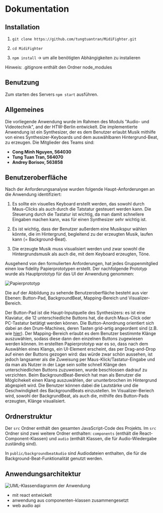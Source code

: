 # Dokumentation

## Installation

1. `git clone https://github.com/tungtuantran/MidiFighter.git`

2. `cd MidiFighter`

3. `npm install`  -> um alle benötigten Abhängigkeiten zu instalieren

Hinweis: .gitignore enthält den Ordner node_modules

## Benutzung

Zum starten des Servers `npm start` ausführen.



## Allgemeines

Die vorliegende Anwendung wurde im Rahmen des Moduls "Audio- und Videotechnik", and der HTW-Berlin entwickelt. Die implementierte Anwendung ist ein Synthesizer, der es dem Benutzer erlaubt Musik mithilfe von eines Synthesizer-Keyboards und dem auswählbaren Hintergrund-Beat, zu erzeugen. Die Mitglieder des Teams sind:

- **Cong Minh Nguyen, 564030**
- **Tung Tuan Tran, 564070**
- **Andrey Borisov, 563858**



## Benutzeroberfläche

Nach der Anforderungsanalyse wurden folgende Haupt-Anforderungen an die Anwendung identifiziert:

1. Es sollte ein visuelles Keyboard erstellt werden, das sowohl durch Maus-Clicks als auch durch die Tatstatur gesteuert werden kann. Die Steuerung durch die Tastatur ist wichtig, da man damit schnellere Eingaben machen kann, was für einen Synthesizer sehr wichtig ist.

2. Es ist wichtig, dass der Benutzer außerdem eine Musikspur wählen könnte, die im Hintergrund, begleitend zu der erzeugten Musik, laufen kann (= Background-Beat).

3. Die erzeugte Musik muss visualisiert werden und zwar sowohl die Hintergrundsmusik als auch die, mit dem Keyboard erzeugten, Töne.

Ausgehend von den formulierten Anforderungen, hat jedes Gruppenmitglied einen low fidelity Papierprototypen erstellt. Der nachfolgende Prototyp wurde als Hauptprototyp für das UI der Anwendung genommen:

![Papierprototyp](https://i.ibb.co/ky2XVZ8/paper-Prototype.jpg)

Die auf der Abbildung zu sehende Benutzeroberfläche besteht aus vier Ebenen: Button-Pad, BackgroundBeat, Mapping-Bereich und Visualizer-Bereich.

Der Button-Pad ist die Haupt-Inputquelle des Synthesizers: es ist eine Klaviatur, die 12 unterschiedliche Buttons hat, die durch Maus-Click oder PC-Tastatur betätigt werden können. Die Button-Anordnung orientiert sich dabei an den Drum-Machines, deren Tasten grid-artig angeordent sind (z.B. wie [hier](https://ask.audio/articles/novation-announces-circuit-synth-drum-machine-pad-controller-gridbased-groove-box/de)).
Der Mapping-Bereich erlaubt es dem Benutzer bestimmte Klänge auszuwählen, sodass diese dann den einzelnen Buttons zugewiesen werden können. Im erstellten Papierprototyp war es so, dass nach dem Auswählen eines Klangs, ein UI-Element erscheint, das per Drag-and-Drop auf einen der Buttons gezogen wird: das würde zwar schön aussehen, ist jedoch langsamer als die Zuweisung per Maus-Klick/Tastatur-Eingabe und da man als Nutzer in der Lage sein sollte schnell Klänge den unterschiedlichen Buttons zuzuweisen, wurde beschlossen dadrauf zu verzichten.
Beim BackgroundBeat-Bereich hat man als Benutzer die Möglcihekeit einen Klang auszuwählen, der ununterbrochen im Hintergrund abgespielt wird. Die Benutzer können dabei die Lautstärke und die Geschwindigkeit des BackgroundBeats einzustellen. Im Visualizer-Beriech wird, sowohl der BackgrundBeat, als auch die, mithilfe des Button-Pads erzeugten, Klänge visualisiert.


## Ordnerstruktur

Der `src` Ordner enthält den gesamten JavaScript-Code des Projekts. Im `src` Ordner sind zwei weitere Ordner enthalten: `components` (enthält die React-Component-Klassen) und `audio` (enthält Klassen, die für Audio-Wiedergabe zuständig sind).

In `public/backgroundbeatAudio` sind Audiodateien enthalten, die für die Background-Beat-Funktionalität genutzt werden.

## Anwendungsarchitektur

![UML-Klassendiagramm der Anwendung](https://i.ibb.co/b7NRLLv/uml-Midi-Fighter.png)
- mit react entwickelt
- anwendung aus componenten-klassen zusammengesetzt
- web audio api
